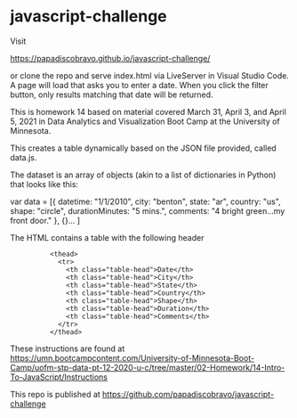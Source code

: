 # javascript-challenge

Visit

https://papadiscobravo.github.io/javascript-challenge/

or clone the repo and serve index.html via LiveServer in Visual Studio Code.
A page will load that asks you to enter a date.
When you click the filter button, only results matching that date will be returned.

This is homework 14 based on material covered March 31, April 3, and April 5, 2021 in Data Analytics and Visualization Boot Camp at the University of Minnesota.

This creates a table dynamically based on the JSON file provided, called data.js.


The dataset is an array of objects (akin to a list of dictionaries in Python) that looks like this:

var data = [{
    datetime: "1/1/2010",
    city: "benton",
    state: "ar",
    country: "us",
    shape: "circle",
    durationMinutes: "5 mins.",
    comments: "4 bright green...my front door."
  },
  {}...
]


The HTML contains a table with the following header

              <thead>
                <tr>
                  <th class="table-head">Date</th>
                  <th class="table-head">City</th>
                  <th class="table-head">State</th>
                  <th class="table-head">Country</th>
                  <th class="table-head">Shape</th>
                  <th class="table-head">Duration</th>
                  <th class="table-head">Comments</th>
                </tr>
              </thead>

These instructions are found at
https://umn.bootcampcontent.com/University-of-Minnesota-Boot-Camp/uofm-stp-data-pt-12-2020-u-c/tree/master/02-Homework/14-Intro-To-JavaScript/Instructions

This repo is published at
https://github.com/papadiscobravo/javascript-challenge
